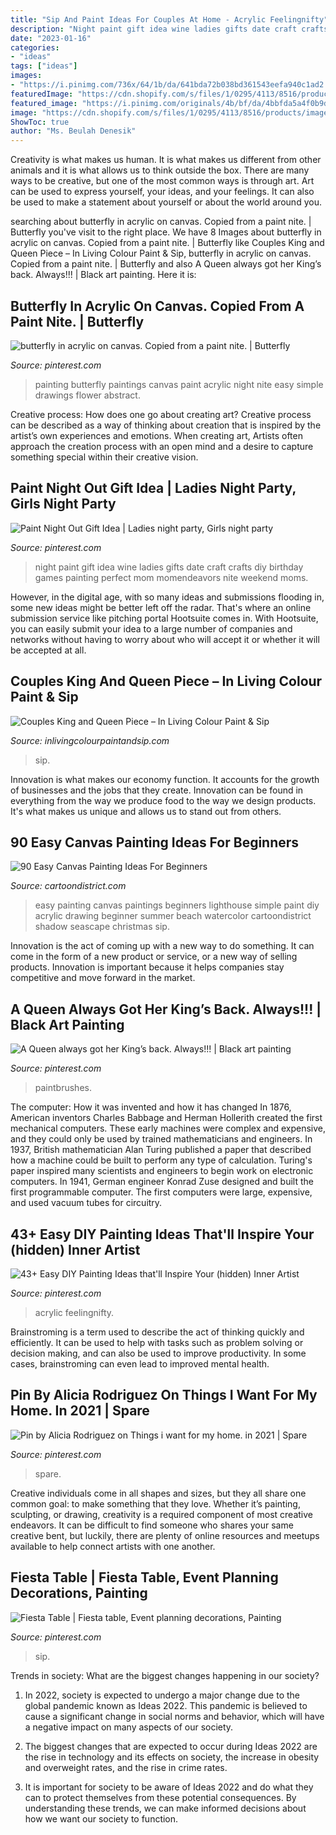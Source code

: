 ```yaml
---
title: "Sip And Paint Ideas For Couples At Home - Acrylic Feelingnifty"
description: "Night paint gift idea wine ladies gifts date craft crafts diy birthday games painting perfect mom momendeavors nite weekend moms"
date: "2023-01-16"
categories:
- "ideas"
tags: ["ideas"]
images:
- "https://i.pinimg.com/736x/64/1b/da/641bda72b038bd361543eefa940c1ad2.jpg"
featuredImage: "https://cdn.shopify.com/s/files/1/0295/4113/8516/products/image_b204e380-4d62-4c0b-976e-7279471782e2_2000x.jpg?v=1617111400"
featured_image: "https://i.pinimg.com/originals/4b/bf/da/4bbfda5a4f0b9dda40a507c4a916a6a5.jpg"
image: "https://cdn.shopify.com/s/files/1/0295/4113/8516/products/image_b204e380-4d62-4c0b-976e-7279471782e2_2000x.jpg?v=1617111400"
ShowToc: true
author: "Ms. Beulah Denesik"
---
```



Creativity is what makes us human. It is what makes us different from other animals and it is what allows us to think outside the box. There are many ways to be creative, but one of the most common ways is through art. Art can be used to express yourself, your ideas, and your feelings. It can also be used to make a statement about yourself or about the world around you.

	

		
searching about butterfly in acrylic on canvas. Copied from a paint nite. | Butterfly you've visit to the right place. We have 8 Images about butterfly in acrylic on canvas. Copied from a paint nite. | Butterfly like Couples King and Queen Piece – In Living Colour Paint &amp; Sip, butterfly in acrylic on canvas. Copied from a paint nite. | Butterfly and also A Queen always got her King’s back. Always!!! | Black art painting. Here it is:
		
    
## Butterfly In Acrylic On Canvas. Copied From A Paint Nite. | Butterfly

<img loading=lazy src="https://i.pinimg.com/736x/9d/8b/b8/9d8bb838417269c65d8ba9fece35095e--bina-paint-party.jpg" onerror="this.onerror=null;this.src='https://tse3.mm.bing.net/th?id=OIP.ZG6HcMjVz1XjjVoisuVaCAHaJ3&amp;pid=15.1';" alt="butterfly in acrylic on canvas. Copied from a paint nite. | Butterfly">

_Source: pinterest.com_

>painting butterfly paintings canvas paint acrylic night nite easy simple drawings flower abstract. 

	

Creative process: How does one go about creating art?
Creative process can be described as a way of thinking about creation that is inspired by the artist’s own experiences and emotions. When creating art, Artists often approach the creation process with an open mind and a desire to capture something special within their creative vision.

    
## Paint Night Out Gift Idea | Ladies Night Party, Girls Night Party

<img loading=lazy src="https://i.pinimg.com/originals/9f/28/37/9f2837448602cf75eaa86b7c4b4edf73.jpg" onerror="this.onerror=null;this.src='https://tse3.mm.bing.net/th?id=OIP.5KZus5KgnRrCuZGiBdzOwAHaL8&amp;pid=15.1';" alt="Paint Night Out Gift Idea | Ladies night party, Girls night party">

_Source: pinterest.com_

>night paint gift idea wine ladies gifts date craft crafts diy birthday games painting perfect mom momendeavors nite weekend moms. 

	

However, in the digital age, with so many ideas and submissions flooding in, some new ideas might be better left off the radar. That's where an online submission service like pitching portal Hootsuite comes in. With Hootsuite, you can easily submit your idea to a large number of companies and networks without having to worry about who will accept it or whether it will be accepted at all.

    
## Couples King And Queen Piece – In Living Colour Paint &amp; Sip

<img loading=lazy src="https://cdn.shopify.com/s/files/1/0295/4113/8516/products/image_b204e380-4d62-4c0b-976e-7279471782e2_2000x.jpg?v=1617111400" onerror="this.onerror=null;this.src='https://tse3.mm.bing.net/th?id=OIP.2W286zJmK6jAWebvwkQrawHaJ4&amp;pid=15.1';" alt="Couples King and Queen Piece – In Living Colour Paint &amp; Sip">

_Source: inlivingcolourpaintandsip.com_

>sip. 

	

Innovation is what makes our economy function. It accounts for the growth of businesses and the jobs that they create. Innovation can be found in everything from the way we produce food to the way we design products. It's what makes us unique and allows us to stand out from others.

    
## 90 Easy Canvas Painting Ideas For Beginners

<img loading=lazy src="http://www.cartoondistrict.com/wp-content/uploads/2017/06/Easy-Canvas-Painting-Ideas-For-Beginners0141.jpg" onerror="this.onerror=null;this.src='https://tse1.mm.bing.net/th?id=OIP.5KI5GjTlyonf0xcpFxHE0QHaJZ&amp;pid=15.1';" alt="90 Easy Canvas Painting Ideas For Beginners">

_Source: cartoondistrict.com_

>easy painting canvas paintings beginners lighthouse simple paint diy acrylic drawing beginner summer beach watercolor cartoondistrict shadow seascape christmas sip. 

	

Innovation is the act of coming up with a new way to do something. It can come in the form of a new product or service, or a new way of selling products. Innovation is important because it helps companies stay competitive and move forward in the market.

    
## A Queen Always Got Her King’s Back. Always!!! | Black Art Painting

<img loading=lazy src="https://i.pinimg.com/736x/64/1b/da/641bda72b038bd361543eefa940c1ad2.jpg" onerror="this.onerror=null;this.src='https://tse1.mm.bing.net/th?id=OIP.1vBkpbOpZo0nvJ568j6lvgHaDt&amp;pid=15.1';" alt="A Queen always got her King’s back. Always!!! | Black art painting">

_Source: pinterest.com_

>paintbrushes. 

	

The computer: How it was invented and how it has changed
In 1876, American inventors Charles Babbage and Herman Hollerith created the first mechanical computers. These early machines were complex and expensive, and they could only be used by trained mathematicians and engineers. In 1937, British mathematician Alan Turing published a paper that described how a machine could be built to perform any type of calculation. Turing's paper inspired many scientists and engineers to begin work on electronic computers. In 1941, German engineer Konrad Zuse designed and built the first programmable computer. The first computers were large, expensive, and used vacuum tubes for circuitry.

    
## 43+ Easy DIY Painting Ideas That&#039;ll Inspire Your (hidden) Inner Artist

<img loading=lazy src="https://i.pinimg.com/736x/c7/5e/d6/c75ed60d31ee51da8a0ef5d8680ab4f9.jpg" onerror="this.onerror=null;this.src='https://tse3.mm.bing.net/th?id=OIP.IjeOSk6ufvmnmMIOtSRQQQHaLH&amp;pid=15.1';" alt="43+ Easy DIY Painting Ideas that&#039;ll Inspire Your (hidden) Inner Artist">

_Source: pinterest.com_

>acrylic feelingnifty. 

	

Brainstroming is a term used to describe the act of thinking quickly and efficiently. It can be used to help with tasks such as problem solving or decision making, and can also be used to improve productivity. In some cases, brainstroming can even lead to improved mental health.

    
## Pin By Alicia Rodriguez On Things I Want For My Home. In 2021 | Spare

<img loading=lazy src="https://i.pinimg.com/originals/4b/bf/da/4bbfda5a4f0b9dda40a507c4a916a6a5.jpg" onerror="this.onerror=null;this.src='https://tse2.mm.bing.net/th?id=OIP.QG0OJSpbpuE48jvbVWA5NgHaJ4&amp;pid=15.1';" alt="Pin by Alicia Rodriguez on Things i want for my home. in 2021 | Spare">

_Source: pinterest.com_

>spare. 

	

Creative individuals come in all shapes and sizes, but they all share one common goal: to make something that they love. Whether it’s painting, sculpting, or drawing, creativity is a required component of most creative endeavors. It can be difficult to find someone who shares your same creative bent, but luckily, there are plenty of online resources and meetups available to help connect artists with one another.

    
## Fiesta Table | Fiesta Table, Event Planning Decorations, Painting

<img loading=lazy src="https://i.pinimg.com/originals/1a/1f/98/1a1f984be1ade11d4016ca955664a3ac.jpg" onerror="this.onerror=null;this.src='https://tse3.mm.bing.net/th?id=OIP.THvEqG-IfG9jgn3-frBg9AHaJ4&amp;pid=15.1';" alt="Fiesta Table | Fiesta table, Event planning decorations, Painting">

_Source: pinterest.com_

>sip. 

	

Trends in society: What are the biggest changes happening in our society?
1. In 2022, society is expected to undergo a major change due to the global pandemic known as Ideas 2022. This pandemic is believed to cause a significant change in social norms and behavior, which will have a negative impact on many aspects of our society.
2. The biggest changes that are expected to occur during Ideas 2022 are the rise in technology and its effects on society, the increase in obesity and overweight rates, and the rise in crime rates.

3. It is important for society to be aware of Ideas 2022 and do what they can to protect themselves from these potential consequences. By understanding these trends, we can make informed decisions about how we want our society to function.

